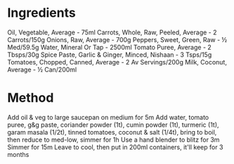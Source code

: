 # Ingredients

Oil, Vegetable, Average - 75ml
Carrots, Whole, Raw, Peeled, Average  - 2 Carrots/150g
Onions, Raw, Average  - 700g
Peppers, Sweet, Green, Raw  - ½ Med/59.5g
Water, Mineral Or Tap - 2500ml
Tomato Puree, Average - 2 Tbsps/30g
Spice Paste, Garlic & Ginger, Minced, Nishaan - 3 Tsps/15g
Tomatoes, Chopped, Canned, Average  - 2 Av Servings/200g
Milk, Coconut, Average  - ½ Can/200ml

# Method

Add oil & veg to large saucepan on medium for 5m
Add water, tomato puree, g&g paste, coriander powder (1t), cumin powder (1t), turmeric (1t), garam masala (1/2t), tinned tomatoes, coconut & salt (1/4t), bring to boil, then reduce to med-low, simmer for 1h
Use a hand blender to blitz for 3m
Simmer for 15m
Leave to cool, then put in 200ml containers, it'll keep for 3 months
